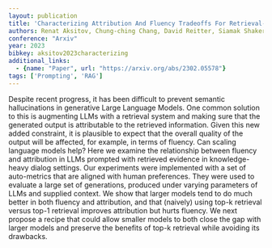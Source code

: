 ```yaml
---
layout: publication
title: 'Characterizing Attribution And Fluency Tradeoffs For Retrieval-augmented Large Language Models'
authors: Renat Aksitov, Chung-ching Chang, David Reitter, Siamak Shakeri, Yunhsuan Sung
conference: "Arxiv"
year: 2023
bibkey: aksitov2023characterizing
additional_links:
  - {name: "Paper", url: "https://arxiv.org/abs/2302.05578"}
tags: ['Prompting', 'RAG']
---
```

Despite recent progress, it has been difficult to prevent semantic
hallucinations in generative Large Language Models. One common solution to this
is augmenting LLMs with a retrieval system and making sure that the generated
output is attributable to the retrieved information. Given this new added
constraint, it is plausible to expect that the overall quality of the output
will be affected, for example, in terms of fluency. Can scaling language models
help?
  Here we examine the relationship between fluency and attribution in LLMs
prompted with retrieved evidence in knowledge-heavy dialog settings. Our
experiments were implemented with a set of auto-metrics that are aligned with
human preferences. They were used to evaluate a large set of generations,
produced under varying parameters of LLMs and supplied context.
  We show that larger models tend to do much better in both fluency and
attribution, and that (naively) using top-k retrieval versus top-1 retrieval
improves attribution but hurts fluency. We next propose a recipe that could
allow smaller models to both close the gap with larger models and preserve the
benefits of top-k retrieval while avoiding its drawbacks.
